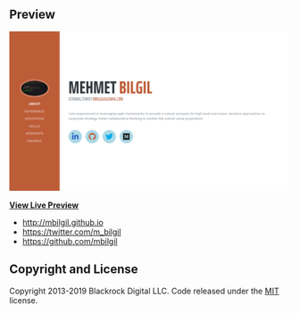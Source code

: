 ## Preview

[![Resume Preview](https://github.com/mbilgil/mbilgil.github.io/blob/master/img/preview.png)](https://mbilgil.github.io)

**[View Live Preview](https://mbilgil.github.io)**



* http://mbilgil.github.io
* https://twitter.com/m_bilgil
* https://github.com/mbilgil



## Copyright and License

Copyright 2013-2019 Blackrock Digital LLC. Code released under the [MIT](https://github.com/BlackrockDigital/startbootstrap-resume/blob/gh-pages/LICENSE) license.
